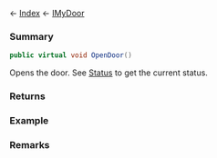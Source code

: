 ← [Index](Api-Index) ← [IMyDoor](Sandbox.ModAPI.Ingame.IMyDoor)

### Summary

```csharp
public virtual void OpenDoor()
```

Opens the door. See [Status](Sandbox.ModAPI.Ingame.IMyDoor.Status) to get the current status.

### Returns

### Example

### Remarks

